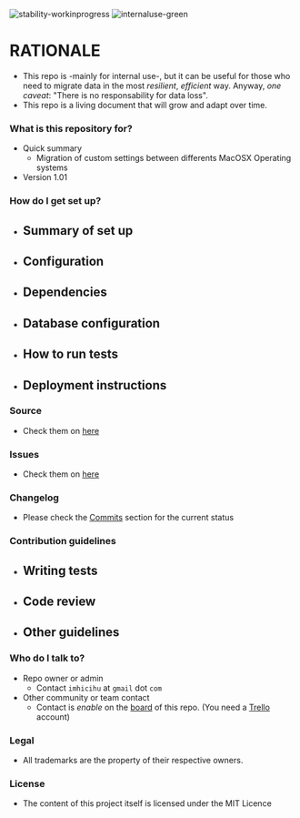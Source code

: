 ![stability-workinprogress](https://img.shields.io/badge/stability-work_in_progress-lightgrey.svg)
![internaluse-green](https://img.shields.io/badge/Internal%20use%3A-stable-green.svg)

# RATIONALE #

* This repo is -mainly for internal use-, but it can be useful for those who need to migrate data in the most *resilient*, *efficient* way. 
Anyway, *one caveat*: "There is no responsability for data loss".
* This repo is a living document that will grow and adapt over time.

### What is this repository for? ###

* Quick summary
    - Migration of custom settings between differents MacOSX Operating systems
* Version 1.01

### How do I get set up? ###

* Summary of set up
    - 
* Configuration
    - 
* Dependencies
    - 
* Database configuration
    - 
* How to run tests
    - 
* Deployment instructions
    - 

### Source ###

* Check them on [here](https://bitbucket.org/imhicihu/migration-data-between-different-macos-environments-checklist/src)

### Issues ###

* Check them on [here](https://bitbucket.org/imhicihu/migration-data-between-different-macos-environments-checklist/issues)

### Changelog ###

* Please check the [Commits](https://bitbucket.org/imhicihu/migration-data-between-different-macos-environments-checklist/commits/) section for the current status

### Contribution guidelines ###

* Writing tests
    - 
* Code review
    - 
* Other guidelines
    - 

### Who do I talk to? ###

* Repo owner or admin
    - Contact `imhicihu` at `gmail` dot `com`
* Other community or team contact
    - Contact is _enable_ on the [board](https://bitbucket.org/imhicihu/migration-data-between-different-macos-environments-checklist/addon/trello/trello-board) of this repo. (You need a [Trello](https://trello.com/) account)


### Legal ###

* All trademarks are the property of their respective owners.

### License ###

* The content of this project itself is licensed under the MIT Licence 